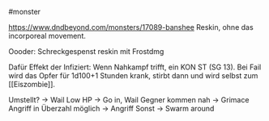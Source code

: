 #monster   

https://www.dndbeyond.com/monsters/17089-banshee
Reskin, ohne das incorporeal movement.

Oooder: Schreckgespenst reskin mit Frostdmg

Dafür Effekt der Infiziert:
Wenn Nahkampf trifft, ein KON ST (SG 13). Bei Fail wird das Opfer für 1d100+1 Stunden krank, stirbt dann und wird selbst zum [[Eiszombie]].

Umstellt? -> Wail
Low HP -> Go in, Wail
Gegner kommen nah -> Grimace
Angriff in Überzahl möglich -> Angriff
Sonst -> Swarm around